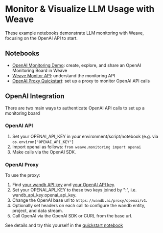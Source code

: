 # Monitor & Visualize LLM Usage with Weave

These example notebooks demonstrate LLM monitoring with Weave, focusing on the OpenAI API to start.

## Notebooks

* [OpenAI Monitoring Demo](../monitoring/openai_ux_demo.ipynb): create, explore, and share an OpenAI Monitoring Board in Weave
* [Weave Monitor API](../monitoring/monitor_api.ipynb): understand the monitoring API
* [OpenAI Proxy Quickstart](../monitoring/openai_proxy_quickstart.ipynb): set up a proxy to monitor OpenAI API calls

## OpenAI Integration

There are two main ways to authenticate OpenAI API calls to set up a monitoring board

### OpenAI API

1. Set your OPENAI_API_KEY in your environment/script/notebook (e.g. via `os.environ["OPENAI_API_KEY"]`
2. Import openai as follows: `from weave.monitoring import openai`
3. Make calls via the OpenAI SDK.

### OpenAI Proxy

To use the proxy:

1. Find [your wandb API key](https://wandb.ai/authorize) and [your OpenAI API key](https://platform.openai.com/account/api-keys).
2. Set your OPENAI_API_KEY to these two keys joined by ":", i.e. wandb_api_key:openai_api_key.
3. Change the OpenAI base url to `https://wandb.ai/proxy/openai/v1`.
4. Optionally set headers on each call to configure the wandb entity, project, and data stream.
5. Call OpenAI via the OpenAI SDK or CURL from the base url. 

See details and try this yourself in the [quickstart notebook](../monitoring/openai_proxy_quickstart.ipynb)
